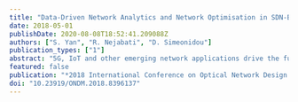 ```yaml
---
title: "Data-Driven Network Analytics and Network Optimisation in SDN-Based Programmable Optical Networks"
date: 2018-05-01
publishDate: 2020-08-08T18:52:41.209088Z
authors: ["S. Yan", "R. Nejabati", "D. Simeonidou"]
publication_types: ["1"]
abstract: "5G, IoT and other emerging network applications drive the future optical network to be more flexible and dynamic. Fully awareness of current network status is critical for better network programming in short timescale. In this paper, the centralized network database with network monitoring data and network configuration information enables network analytics application to support the future dynamic and programmable optical network."
featured: false
publication: "*2018 International Conference on Optical Network Design and Modeling (ONDM)*"
doi: "10.23919/ONDM.2018.8396137"
---
```



